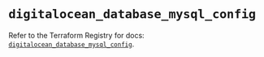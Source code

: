 # `digitalocean_database_mysql_config`

Refer to the Terraform Registry for docs: [`digitalocean_database_mysql_config`](https://registry.terraform.io/providers/digitalocean/digitalocean/2.44.1/docs/resources/database_mysql_config).
